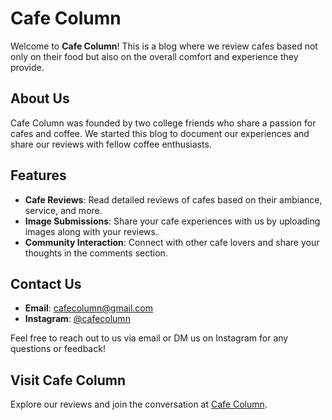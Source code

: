 # Cafe Column

Welcome to **Cafe Column**! This is a blog where we review cafes based not only on their food but also on the overall comfort and experience they provide.

## About Us

Cafe Column was founded by two college friends who share a passion for cafes and coffee. We started this blog to document our experiences and share our reviews with fellow coffee enthusiasts.

## Features

- **Cafe Reviews**: Read detailed reviews of cafes based on their ambiance, service, and more.
- **Image Submissions**: Share your cafe experiences with us by uploading images along with your reviews.
- **Community Interaction**: Connect with other cafe lovers and share your thoughts in the comments section.

## Contact Us

- **Email**: [cafecolumn@gmail.com](mailto:cafecolumn@gmail.com)
- **Instagram**: [@cafecolumn](https://www.instagram.com/cafecolumn/)

Feel free to reach out to us via email or DM us on Instagram for any questions or feedback!

## Visit Cafe Column

Explore our reviews and join the conversation at [Cafe Column](https://mduddin112203.github.io/CafeColumn/).
